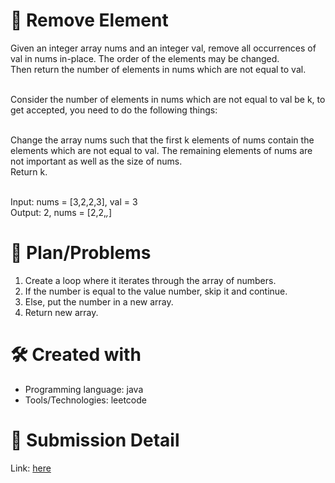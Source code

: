 
# 💼 Remove Element<a name="about-project"></a>
Given an integer array nums and an integer val, remove all occurrences of val in nums in-place. The order of the elements may be changed. <br>
Then return the number of elements in nums which are not equal to val. <br><br>

Consider the number of elements in nums which are not equal to val be k, to get accepted, you need to do the following things:<br><br>

Change the array nums such that the first k elements of nums contain the elements which are not equal to val. The remaining elements of nums are not important as well as the size of nums. <br>
Return k. <br><br>

Input: nums = [3,2,2,3], val = 3 <br>
Output: 2, nums = [2,2,_,_]

# 📜 Plan/Problems
1. Create a loop where it iterates through the array of numbers.
2. If the number is equal to the value number, skip it and continue.
3. Else, put the number in a new array.
4. Return new array.

# 🛠 Created with
- Programming language: java
- Tools/Technologies: leetcode

# 💎 Submission Detail
Link: [here](https://leetcode.com/submissions/detail/1072300014/)
